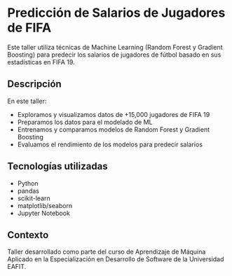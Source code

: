 # Predicción de Salarios de Jugadores de FIFA

Este taller utiliza técnicas de Machine Learning (Random Forest y Gradient Boosting) para predecir los salarios de jugadores de fútbol basado en sus estadísticas en FIFA 19.

## Descripción

En este taller:
- Exploramos y visualizamos datos de +15,000 jugadores de FIFA 19
- Preparamos los datos para el modelado de ML
- Entrenamos y comparamos modelos de Random Forest y Gradient Boosting
- Evaluamos el rendimiento de los modelos para predecir salarios

## Tecnologías utilizadas
- Python
- pandas
- scikit-learn
- matplotlib/seaborn
- Jupyter Notebook

## Contexto
Taller desarrollado como parte del curso de Aprendizaje de Máquina Aplicado en la Especialización en Desarrollo de Software de la Universidad EAFIT.